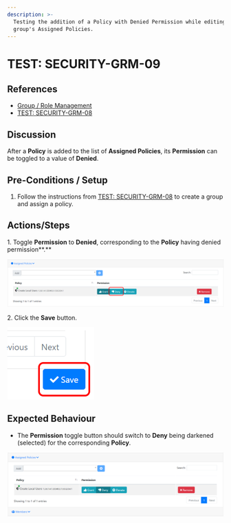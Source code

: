 ```yaml
---
description: >-
  Testing the addition of a Policy with Denied Permission while editing a
  group's Assigned Policies.
---
```


# TEST: SECURITY-GRM-09

## References

* [Group / Role Management](../../../../../operations/security-administration/group-role-management.md)
* [TEST: SECURITY-GRM-08](test-security-grm-06.md)

## Discussion

After a **Policy** is added to the list of **Assigned Policies**, its **Permission** can be toggled to a value of **Denied**.

## Pre-Conditions / Setup

1. Follow the instructions from [TEST: SECURITY-GRM-08](test-security-grm-06.md) to create a group and assign a policy.

## Actions/Steps

1\. Toggle **Permission** to **Denied**, corresponding to the **Policy** having denied permission**.**

![](<../../../../../../.gitbook/assets/image (387).png>)

2\. Click the **Save** button.

![](<../../../../../../.gitbook/assets/image (372).png>)

## Expected Behaviour

* The **Permission** toggle button should switch to **Deny** being darkened (selected) for the corresponding **Policy**.

![](<../../../../../../.gitbook/assets/image (340).png>)
